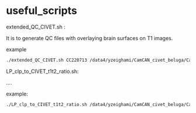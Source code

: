 # useful_scripts



extended_QC_CIVET.sh :

It is to generate QC files with overlaying brain surfaces on T1 images.

example

```bash
./extended_QC_CIVET.sh CC220713 /data4/yzeighami/CamCAN_civet_beluga/CamCAN_beluga_CIVET_211/CC220713 /tmp/
```

LP_clp_to_CIVET_t1t2_ratio.sh:

....

example:

```bash
./LP_clp_to_CIVET_t1t2_ratio.sh /data4/yzeighami/CamCAN_civet_beluga/CamCAN_beluga_CIVET_211 /data4/yzeighami/CamCAN_Long_Mahsa/LP_2013 CC220526
```

